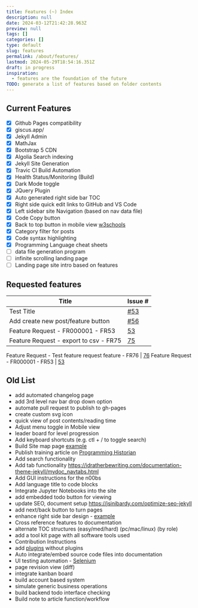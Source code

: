 ```yaml
---
title: Features (~) Index
description: null
date: 2024-03-12T21:42:28.963Z
preview: null
tags: []
categories: []
type: default
slug: features
permalink: /about/features/
lastmod: 2024-05-29T18:54:16.351Z
draft: in progress
inspiration:
  - features are the foundation of the future
TODO: generate a list of features based on folder contents
---
```


## Current Features

- [x] Github Pages compatibility
- [x] giscus.app/
- [x] Jekyll Admin
- [x] MathJax
- [x] Bootstrap 5 CDN
- [x] Algolia Search indexing
- [x] Jekyll Site Generation
- [x] Travic CI Build Automation
- [x] Health Status/Monitoring (Build)
- [x] Dark Mode toggle
- [x] JQuery Plugin
- [x] Auto generated right side bar TOC
- [x] Right side quick edit links to GitHub and VS Code
- [x] Left sidebar site Navigation (based on nav data file)
- [x] Code Copy button
- [x] Back to top button in mobile view [w3schools](https://www.w3schools.com/howto/howto_js_scroll_to_top.asp)
- [x] Category filter for posts
- [x] Code syntax highlighting
- [x] Programming Language cheat sheets
- [ ] data file generation program
- [ ] infinite scrolling landing page 
- [ ] Landing page site intro based on features

## Requested features

Title | Issue #
---------|----------
Test Title | [#53](https://github.com/bamr87/it-journey/issues/53)
Add create new post/feature button | [#56](https://github.com/bamr87/it-journey/issues/56)
Feature Request - FR000001 - FR53 | [53](https://github.com/bamr87/it-journey/issues/53)
Feature Request - export to csv - FR75 | [75](https://github.com/bamr87/it-journey/issues/75)

Feature Request - Test feature request feature - FR76 | [76](https://github.com/bamr87/it-journey/issues/76)
Feature Request - FR000001 - FR53 | [53](https://github.com/bamr87/it-journey/issues/53)

## Old List

- add automated changelog page
- add 3rd level nav bar drop down option
- automate pull request to publish to gh-pages
- create custom svg icon
- quick view of post contents/reading time
- Adjust menu toggle in Mobile view
- leader board for level progression
- Add keyboard shortcuts (e.g. ctl + / to toggle search)
- Build Site map page [example](http://www.publicdomainsherpa.com/site-map.html)
- Publish training article on [Programming Historian](https://programminghistorian.org/) 
- Add search functionality
- Add tab functionality https://idratherbewriting.com/documentation-theme-jekyll/mydoc_navtabs.html
- Add GUI instructions for the n00bs
- Add language title to code blocks
- Integrate Jupyter Notebooks into the site
- add embedded todo button for viewing
- update SEO, document setup https://jsinibardy.com/optimize-seo-jekyll
- add next/back button to turn pages
- enhance right side bar design - [example](https://bootstrap-themes.github.io/dashboard/docs/#whats-included)
- Cross reference features to documentation
- alternate TOC structures (easy/med/hard) (pc/mac/linux) (by role)
- add a tool kit page with all software tools used
- Contribution Instructions
- add [plugins](https://jekyllcodex.org/without-plugins/) without plugins
- Auto integrate/embed source code files into documentation
- UI testing automation - [Selenium](https://www.selenium.dev/)
- page revision view (diff)
- integrate kanban board
- build account based system
- simulate generic business operations
- build backend todo interface checking
- Build note to article function/workflow
